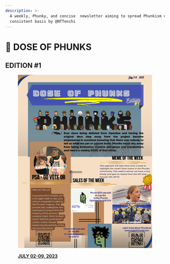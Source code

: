```yaml
---
description: >-
  A weekly, Phunky, and concise  newsletter aiming to spread Phunkism on a
  consistent basis by @NfTenchi
---
```


# 📰 DOSE OF PHUNKS

## EDITION #1

<figure><img src="../../.gitbook/assets/F0oyovkXsAMVmPx.jpeg" alt=""><figcaption><p><a href="https://twitter.com/NfTenchi/status/1678209496336805888?s=20"><strong>JULY 02-09, 2023</strong></a></p></figcaption></figure>
